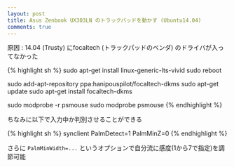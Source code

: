 ```yaml
---
layout: post
title: Asus Zenbook UX303LN のトラックパッドを動かす (Ubuntu14.04)
comments: true
---
```


原因 : 14.04 (Trusty) にfocaltech (トラックパッドのベンダ) のドライバが入ってなかった

{% highlight sh %}
sudo apt-get install linux-generic-lts-vivid
sudo reboot

sudo add-apt-repository ppa:hanipouspilot/focaltech-dkms
sudo apt-get update
sudo apt-get install focaltech-dkms

sudo modprobe -r psmouse
sudo modprobe psmouse
{% endhighlight %}


ちなみに以下で入力中か判別させることができる

{% highlight sh %}
synclient PalmDetect=1 PalmMinZ=0
{% endhighlight %}

さらに `PalmMinWidth=...` というオプションで自分流に感度(1から7で指定)を調節可能
